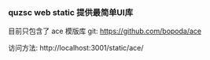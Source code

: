 
### quzsc web static 提供最简单UI库

目前只包含了 ace 模版库 git: https://github.com/bopoda/ace

访问方法: http://localhost:3001/static/ace/
 
